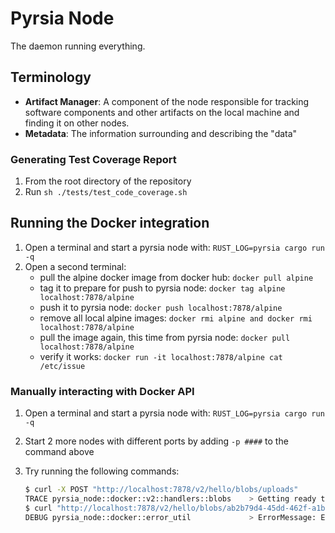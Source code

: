 # Pyrsia Node

The daemon running everything.

## Terminology

- **Artifact Manager**: A component of the node responsible for tracking software components and other artifacts on the local machine and finding it on other nodes.
- **Metadata**: The information surrounding and describing the "data"

### Generating Test Coverage Report

1. From the root directory of the repository
2. Run `sh ./tests/test_code_coverage.sh`

## Running the Docker integration

1. Open a terminal and start a pyrsia node with: `RUST_LOG=pyrsia cargo run -q`
2. Open a second terminal:
   - pull the alpine docker image from docker hub: `docker pull alpine`
   - tag it to prepare for push to pyrsia node: `docker tag alpine localhost:7878/alpine`
   - push it to pyrsia node: `docker push localhost:7878/alpine`
   - remove all local alpine images: `docker rmi alpine and docker rmi localhost:7878/alpine`
   - pull the image again, this time from pyrsia node: `docker pull localhost:7878/alpine`
   - verify it works: `docker run -it localhost:7878/alpine cat /etc/issue`

### Manually interacting with Docker API

1. Open a terminal and start a pyrsia node with: `RUST_LOG=pyrsia cargo run -q`
2. Start 2 more nodes with different ports by adding `-p ####` to the command above
3. Try running the following commands:

   ```sh
   $ curl -X POST "http://localhost:7878/v2/hello/blobs/uploads"
   TRACE pyrsia_node::docker::v2::handlers::blobs    > Getting ready to start new upload for hello - 0dc2f7e1-d943-481e-93a8-227c4909c632
   $ curl "http://localhost:7878/v2/hello/blobs/ab2b79d4-45dd-462f-a1bf-8b863944156e"
   DEBUG pyrsia_node::docker::error_util             > ErrorMessage: ErrorMessage { code: BlobDoesNotExist("445e800d-3da0-4d7f-8644-e590931f526d"), message: "" }
   ```
